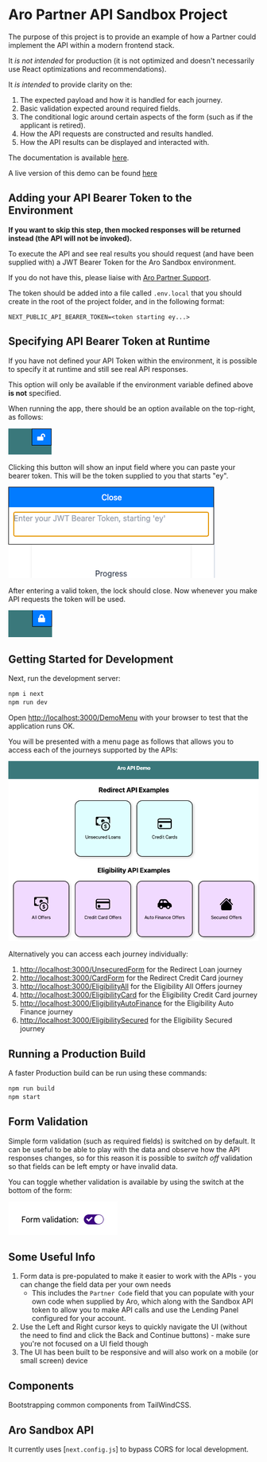 # Aro Partner API Sandbox Project

The purpose of this project is to provide an example of how a Partner could implement the API within a modern frontend
stack.

It *is not intended* for production (it is not optimized and doesn't necessarily use React optimizations and
recommendations).

It *is intended* to provide clarity on the:

1. The expected payload and how it is handled for each journey.
2. Basic validation expected around required fields.
3. The conditional logic around certain aspects of the form (such as if the applicant is retired).
4. How the API requests are constructed and results handled.
5. How the API results can be displayed and interacted with.

The documentation is available [here](https://developer.aro.co.uk/).

A live version of this demo can be found [here](https://partner-api-demo.freedom-finance-test.cloud/)

## Adding your API Bearer Token to the Environment

**If you want to skip this step, then mocked responses will be returned instead (the API will not be invoked).**

To execute the API and see real results you should request (and have been supplied with) a JWT Bearer Token for the Aro
Sandbox environment.

If you do not have this, please liaise with <u>Aro Partner Support</u>.

The token should be added into a file called `.env.local` that you should create in the root of the project folder,
and in the following format:

```
NEXT_PUBLIC_API_BEARER_TOKEN=<token starting ey...>
```

## Specifying API Bearer Token at Runtime

If you have not defined your API Token within the environment, it is possible to specify it at runtime and still see
real API responses.

This option will only be available if the environment variable defined above **is not** specified.

When running the app, there should be an option available on the top-right, as follows:

![img.png](docs/img_unlocked.png)

Clicking this button will show an input field where you can paste your bearer token. This will be the token supplied
to you that starts "ey".

![img_1.png](docs/img_set_token.png)

After entering a valid token, the lock should close. Now whenever you make API requests the token will be used.

![img_2.png](docs/img_locked.png)

## Getting Started for Development

Next, run the development server:

```bash
npm i next
npm run dev
```

Open [http://localhost:3000/DemoMenu](http://localhost:3000) with your browser to test that the application runs OK.

You will be presented with a menu page as follows that allows you to access each of the journeys supported by the APIs:

![img_demo.png](docs/img_demo_menu.png)

Alternatively you can access each journey individually:

1. [http://localhost:3000/UnsecuredForm](http://localhost:3000/UnsecuredForm) for the Redirect Loan journey
1. [http://localhost:3000/CardForm](http://localhost:3000/CardForm) for the Redirect Credit Card journey
1. [http://localhost:3000/EligibilityAll](http://localhost:3000/CardForm) for the Eligibility All Offers journey
1. [http://localhost:3000/EligibilityCard](http://localhost:3000/CardForm) for the Eligibility Credit Card journey
1. [http://localhost:3000/EligibilityAutoFinance](http://localhost:3000/CardForm) for the Eligibility Auto Finance
   journey
1. [http://localhost:3000/EligibilitySecured](http://localhost:3000/CardForm) for the Eligibility Secured journey

## Running a Production Build

A faster Production build can be run using these commands:

```bash
npm run build
npm start
```

## Form Validation

Simple form validation (such as required fields) is switched on by default. It can be useful to be able to play with the
data and observe how the API responses changes, so for this reason it is possible to *switch off* validation so that
fields can be left empty or have invalid data.

You can toggle whether validation is available by using the switch at the bottom of the form:

![img_validation_toggle.png](docs/img_validation_toggle.png)

## Some Useful Info

1. Form data is pre-populated to make it easier to work with the APIs - you can change the field data per your own needs
    - This includes the `Partner Code` field that you can populate with your own code when supplied by Aro, which along
      with the Sandbox API token to allow you to make API calls and use the Lending Panel configured for your account.
1. Use the Left and Right cursor keys to quickly navigate the UI (without the need to find and click the Back and
   Continue buttons) - make sure you're not focused on a UI field though
1. The UI has been built to be responsive and will also work on a mobile (or small screen) device

## Components

Bootstrapping common components from TailWindCSS.

## Aro Sandbox API

It currently uses [`next.config.js`] to bypass CORS for local development.

